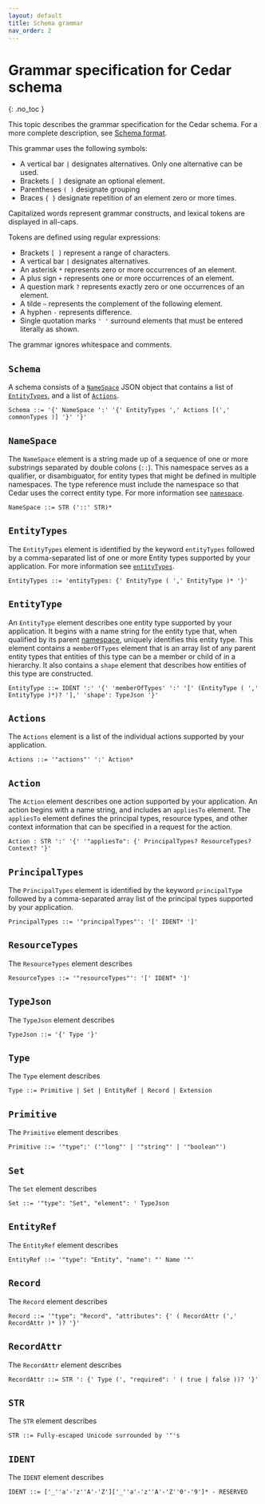 ```yaml
---
layout: default
title: Schema grammar
nav_order: 2
---
```

<!-- markdownlint-disable-file MD040 -->

# Grammar specification for Cedar schema<a name="schema-grammar"></a>
{: .no_toc }

This topic describes the grammar specification for the Cedar schema. For a more complete description, see [Schema format](../schema/schema.html).

This grammar uses the following symbols:

+ A vertical bar `|` designates alternatives. Only one alternative can be used.
+ Brackets `[ ]` designate an optional element.
+ Parentheses `( )` designate grouping
+ Braces `{ }` designate repetition of an element zero or more times.

Capitalized words represent grammar constructs, and lexical tokens are displayed in all-caps.

Tokens are defined using regular expressions:

+ Brackets `[ ]` represent a range of characters.
+ A vertical bar `|` designates alternatives.
+ An asterisk `*` represents zero or more occurrences of an element.
+ A plus sign `+` represents one or more occurrences of an element.
+ A question mark `?` represents exactly zero or one occurrences of an element.
+ A tilde `~` represents the complement of the following element.
+ A hyphen `-` represents difference.
+ Single quotation marks `' '` surround elements that must be entered literally as shown.

The grammar ignores whitespace and comments.

## `Schema`<a name="grammar-schema"></a>

A schema consists of a [`NameSpace`](#grammar-schema-NameSpace) JSON object that contains a list of [`EntityTypes`](#grammar-schema-EntityTypes), and a list of [`Actions`](#grammar-schema-Actions).

```
Schema ::= '{' NameSpace ':' '{' EntityTypes ',' Actions [(',' commonTypes )] '}' '}'
```

## `NameSpace`<a name="grammar-schema-NameSpace"></a>

The `NameSpace` element is a string made up of a sequence of one or more substrings separated by double colons (`::`). This namespace serves as a qualifier, or disambiguator, for entity types that might be defined in multiple namespaces. The type reference must include the namespace so that Cedar uses the correct entity type. For more information see [`namespace`](../schema/schema.html#schema-namepace).

```
NameSpace ::= STR ('::' STR)*
```

## `EntityTypes`<a name="grammar-schema-EntityTypes"></a>

The `EntityTypes` element is identified by the keyword `entityTypes` followed by a comma-separated list of one or more Entity types supported by your application. For more information see [`entityTypes`](../schema/schema.html#schema-entityTypes).

```
EntityTypes ::= 'entityTypes: {' EntityType ( ',' EntityType )* '}'
```

## `EntityType`<a name="grammar-schema-EntityType"></a>

An `EntityType` element describes one entity type supported by your application. It begins with a name string for the entity type that, when qualified by its parent [namespace](#grammar-schema-NameSpace), uniquely identifies this entity type. This element contains a `memberOfTypes` element that is an array list of any parent entity types that entities of this type can be a member or child of in a hierarchy. It also contains a `shape` element that describes how entities of this type are constructed.

```
EntityType ::= IDENT ':' '{' 'memberOfTypes' ':' '[' (EntityType ( ',' EntityType )*)? '],' 'shape': TypeJson '}'
```

## `Actions`<a name="grammar-schema-Actions"></a>

The `Actions` element is a list of the individual actions supported by your application.

```
Actions ::= '"actions"' ':' Action*
```

## `Action`<a name="grammar-schema-Action"></a>

The `Action` element describes one action supported by your application. An action begins with a name string, and includes an `appliesTo` element. The `appliesTo` element defines the principal types, resource types, and other context information that can be specified in a request for the action.

```
Action : STR ':' '{' '"appliesTo": {' PrincipalTypes? ResourceTypes? Context? '}'
```

## `PrincipalTypes`<a name="grammar-schema-PrincipalTypes"></a>

The `PrincipalTypes` element is identified by the keyword `principalType` followed by a comma-separated array list of the principal types supported by your application.

```
PrincipalTypes ::= '"principalTypes"': '[' IDENT* ']'
```

## `ResourceTypes`<a name="grammar-schema-ResourceTypes"></a>

The `ResourceTypes` element describes

```
ResourceTypes ::= '"resourceTypes"': '[' IDENT* ']'
```

## `TypeJson`<a name="grammar-schema-TypeJson"></a>

The `TypeJson` element describes

```
TypeJson ::= '{' Type '}'
```

## `Type`<a name="grammar-schema-Type"></a>

The `Type` element describes

```
Type ::= Primitive | Set | EntityRef | Record | Extension
```

## `Primitive`<a name="grammar-schema-Primitive"></a>

The `Primitive` element describes

```
Primitive ::= '"type":' ('"long"' | '"string"' | '"boolean"')
```

## `Set`<a name="grammar-schema-Set"></a>

The `Set` element describes

```
Set ::= '"type": "Set", "element": ' TypeJson
```

## `EntityRef`<a name="grammar-schema-EntityRef"></a>

The `EntityRef` element describes

```
EntityRef ::= '"type": "Entity", "name": "' Name '"'
```

## `Record`<a name="grammar-schema-Record"></a>

The `Record` element describes

```
Record ::= '"type": "Record", "attributes": {' ( RecordAttr (',' RecordAttr )* )? '}'
```

## `RecordAttr`<a name="grammar-schema-RecordAttr"></a>

The `RecordAttr` element describes

```
RecordAttr ::= STR ': {' Type (', "required": ' ( true | false ))? '}'
```

## `STR`<a name="grammar-schema-STR"></a>

The `STR` element describes

```
STR ::= Fully-escaped Unicode surrounded by '"'s
```

## `IDENT`<a name="grammar-IDENT"></a>

The `IDENT` element describes

```
IDENT ::= ['_''a'-'z''A'-'Z']['_''a'-'z''A'-'Z''0'-'9']* - RESERVED
```
